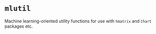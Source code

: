 # `mlutil`

Machine learning-oriented utility functions for use with `hmatrix` and `Chart`
packages etc.

